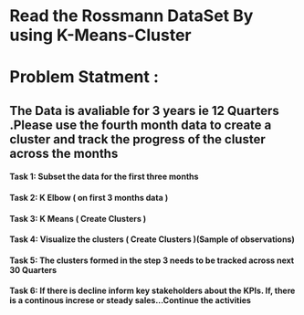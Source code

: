 # Read the Rossmann DataSet By using K-Means-Cluster

# Problem Statment :
  ## The Data is avaliable for 3 years ie 12 Quarters .Please use the fourth month data to create a cluster and track the progress of the cluster across the months 
#### Task 1: Subset the data for the first three months
#### Task 2: K Elbow ( on first 3 months data )
#### Task 3: K Means ( Create Clusters )
#### Task 4: Visualize the clusters ( Create Clusters )(Sample of observations)
#### Task 5: The clusters formed in the step 3 needs to be tracked across next 30 Quarters
#### Task 6: If there is decline inform key stakeholders about the KPIs. If, there is a continous increse or steady sales...Continue the activities

